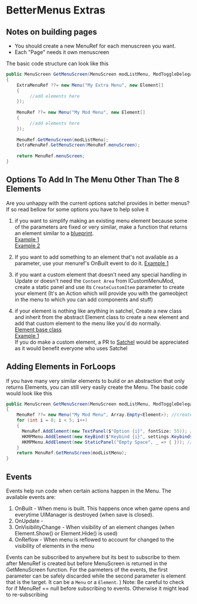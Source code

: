 ﻿---
parent: BetterMenus
nav_order: 3
---
# BetterMenus Extras

## Notes on building pages
- You should create a new MenuRef for each menuscreen you want.
- Each "Page" needs it own menuscreen

The basic code structure can look like this
```cs
public MenuScreen GetMenuScreen(MenuScreen modListMenu, ModToggleDelegates? toggleDelegates)
{
    ExtraMenuRef ??= new Menu("My Extra Menu", new Element[]
    {
         //add elements here
    });
    
    MenuRef ??= new Menu("My Mod Menu", new Element[]
    {
         //add elements here
    });
    
    MenuRef.GetMenuScreen(modListMenu);
    ExtraMenuRef.GetMenuScreen(MenuRef.menuScreen);
    
    return MenuRef.menuScreen;
}
```

## Options To Add In The Menu Other Than The 8 Elements
Are you unhappy with the current options satchel provides in better menus? If so read bellow for some options you have to help solve it

1) if you want to simplify making an existing menu element because some of the parameters are fixed or very similar, make a function that returns an element similar to a [blueprint](blueprints.md).  
   [Example 1](https://github.com/PrashantMohta/Satchel/blob/542960d0af1361565abfd54ec50f8ffc42167b53/BetterMenus/Blueprints/NavigateToMenu.cs#L4-L12)  
   [Example 2](https://github.com/TheMulhima/Satchel/blob/52c396962a02f4aaff91c59d9f7623229a5ff973/BetterMenus/Blueprints/IntOption.cs#L33-L38)  

2) If you want to add something to an element that's not available as a parameter, use your menuref's OnBuilt event to do it.
   [Example 1](https://github.com/TheMulhima/HollowKnight.RandomTeleport/blob/96b65a9fed133ece79f2d30bcd9964e0e9a24e60/RandomTeleport/Settings/ModMenu.cs#L204-L208)

3) if you want a custom element that doesn't need any special handling in Update or doesn't need the `Content Area` from ICustomMenuMod, create a static panel and use its `CreateCustomItem` parameter to create your element (It's an Action<GameObject> which will provide you with the gameobject in the menu to which you can add components and stuff)

4) if your element is nothing like anything in satchel, Create a new class and inherit from the abstract Element class to create a new element and add that custom element to the menu like you'd do normally.  
   [Element base class](https://github.com/PrashantMohta/Satchel/blob/542960d0af1361565abfd54ec50f8ffc42167b53/BetterMenus/Base/Element.cs#L69-L84)  
   [Example 1](https://github.com/PrashantMohta/Satchel/blob/542960d0af1361565abfd54ec50f8ffc42167b53/BetterMenus/Elements/CustomSlider.cs#L6-L165)  
   If you do make a custom element, a PR to [Satchel](https://github.com/PrashantMohta/Satchel) would be appreciated as it would benefit everyone who uses Satchel

## Adding Elements in ForLoops
If you have many very similar elements to build or an abstraction that only returns Elements, you can still very easily create the Menu. The basic code would look like this
```cs
public MenuScreen GetMenuScreen(MenuScreen modListMenu, ModToggleDelegates? toggleDelegates)
{
    MenuRef ??= new Menu("My Mod Menu", Array.Empty<Element>); //create a new menu
    for (int i = 0; i < 5; i++)
    {
      MenuRef.AddElement(new TextPanel($"Option {i}", fontSize: 55)); //add a text panel
      HKMPMenu.AddElement(new KeyBind($"Keybind {i}", settings.Keybinds.keysList[i])); //add a keybind
      HKMPMenu.AddElement(new StaticPanel("Empty Space", _ => { })); //add a empty static panel
    }
    return MenuRef.GetMenuScreen(modListMenu);
}
```
## Events
Events help run code when certain actions happen in the Menu. The available events are:
1. OnBuilt - When menu is built. This happens once when game opens and everytime UIManager is destroyed (when save is closed).
2. OnUpdate -
4. OnVisibilityChange - When visibility of an element changes (when Element.Show() or Element.Hide() is used)
5. OnReflow - When menu is reflowed to account for changed to the visibility of elements in the menu

Events can be subscribed to anywhere but its best to subscribe to them after MenuRef is created but before MenuScreen is returned in the GetMenuScreen function.
For the parmeters of the events, the first parameter can be safely discarded while the second parameter is element that is the target. It can be a `Menu` or a `Element`.
) Note: Be careful to check for if MenuRef == null before subscribing to events. Otherwise it might lead to re-subscribing
